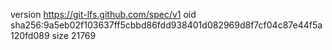 version https://git-lfs.github.com/spec/v1
oid sha256:9a5eb02f103637ff5cbbd86fdd938401d082969d8f7cf04c87e44f5a120fd089
size 21769
